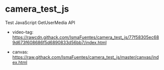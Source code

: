 # camera_test_js

Test JavaScript GetUserMedia API

- video-tag: https://rawcdn.githack.com/IsmaFuentes/camera_test_js/77f58305ec689d673f608686f5d6890833d56bb7/index.html

- canvas: https://raw.githack.com/IsmaFuentes/camera_test_js/master/canvas/index.html

